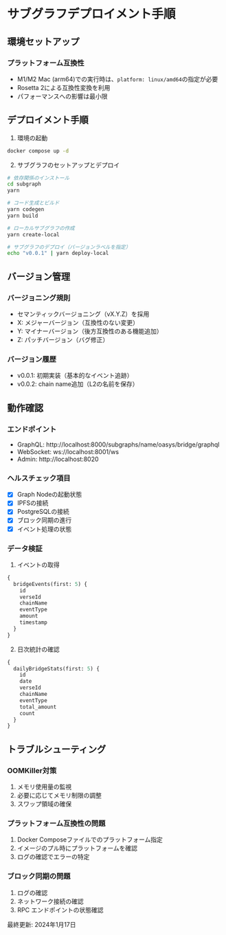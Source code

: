 # サブグラフデプロイメント手順

## 環境セットアップ

### プラットフォーム互換性
- M1/M2 Mac (arm64)での実行時は、`platform: linux/amd64`の指定が必要
- Rosetta 2による互換性変換を利用
- パフォーマンスへの影響は最小限

## デプロイメント手順

1. 環境の起動
```bash
docker compose up -d
```

2. サブグラフのセットアップとデプロイ
```bash
# 依存関係のインストール
cd subgraph
yarn

# コード生成とビルド
yarn codegen
yarn build

# ローカルサブグラフの作成
yarn create-local

# サブグラフのデプロイ（バージョンラベルを指定）
echo "v0.0.1" | yarn deploy-local
```

## バージョン管理

### バージョニング規則
- セマンティックバージョニング（vX.Y.Z）を採用
- X: メジャーバージョン（互換性のない変更）
- Y: マイナーバージョン（後方互換性のある機能追加）
- Z: パッチバージョン（バグ修正）

### バージョン履歴
- v0.0.1: 初期実装（基本的なイベント追跡）
- v0.0.2: chain name追加（L2の名前を保存）

## 動作確認

### エンドポイント
- GraphQL: http://localhost:8000/subgraphs/name/oasys/bridge/graphql
- WebSocket: ws://localhost:8001/ws
- Admin: http://localhost:8020

### ヘルスチェック項目
- [x] Graph Nodeの起動状態
- [x] IPFSの接続
- [x] PostgreSQLの接続
- [x] ブロック同期の進行
- [x] イベント処理の状態

### データ検証
1. イベントの取得
```graphql
{
  bridgeEvents(first: 5) {
    id
    verseId
    chainName
    eventType
    amount
    timestamp
  }
}
```

2. 日次統計の確認
```graphql
{
  dailyBridgeStats(first: 5) {
    id
    date
    verseId
    chainName
    eventType
    total_amount
    count
  }
}
```

## トラブルシューティング

### OOMKiller対策
1. メモリ使用量の監視
2. 必要に応じてメモリ制限の調整
3. スワップ領域の確保

### プラットフォーム互換性の問題
1. Docker Composeファイルでのプラットフォーム指定
2. イメージのプル時にプラットフォームを確認
3. ログの確認でエラーの特定

### ブロック同期の問題
1. ログの確認
2. ネットワーク接続の確認
3. RPC エンドポイントの状態確認

最終更新: 2024年1月17日 